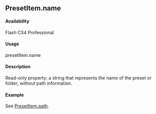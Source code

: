 ## PresetItem.name

#### Availability

Flash CS4 Professional.

#### Usage

presetItem.name

#### Description

Read-only property: a string that represents the name of the preset or folder, without path information.

#### Example

See [PresetItem.path](../PresetItem_object/PresetItem5.md).
